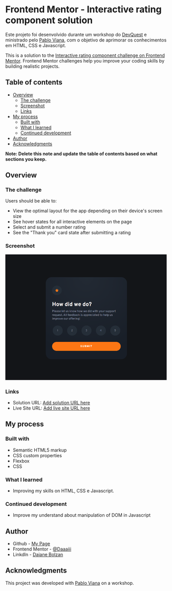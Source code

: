 # Frontend Mentor - Interactive rating component solution

Este projeto foi desenvolvido durante um workshop do [DevQuest](https://github.com/devemdobro) e ministrado pelo [Pablo Viana](https://github.com/pablovianas), com o objetivo de aprimorar os conhecimentos em HTML, CSS e Javascript.


This is a solution to the [Interactive rating component challenge on Frontend Mentor](https://www.frontendmentor.io/challenges/interactive-rating-component-koxpeBUmI). Frontend Mentor challenges help you improve your coding skills by building realistic projects. 

## Table of contents

- [Overview](#overview)
  - [The challenge](#the-challenge)
  - [Screenshot](#screenshot)
  - [Links](#links)
- [My process](#my-process)
  - [Built with](#built-with)
  - [What I learned](#what-i-learned)
  - [Continued development](#continued-development)  
- [Author](#author)
- [Acknowledgments](#acknowledgments)

**Note: Delete this note and update the table of contents based on what sections you keep.**

## Overview

### The challenge

Users should be able to:

- View the optimal layout for the app depending on their device's screen size
- See hover states for all interactive elements on the page
- Select and submit a number rating
- See the "Thank you" card state after submitting a rating

### Screenshot

![](./src/images/interactive%20rating.gif)


### Links

- Solution URL: [Add solution URL here](https://github.com/Daaaiii/interactive-rating-component-main)
- Live Site URL: [Add live site URL here](https://daaaiii.github.io/interactive-rating-component-main/)

## My process

### Built with

- Semantic HTML5 markup
- CSS custom properties
- Flexbox
- CSS

### What I learned

- Improving my skills on HTML, CSS e Javascript.


### Continued development

- Improve my understand about manipulation of DOM in Javascript


## Author

- Github - [My Page ](https://github.com/Daaaiii)
- Frontend Mentor - [@Daaaiii](https://www.frontendmentor.io/profile/Daaaiii)
- LinkdIn - [Daiane Bolzan](https://www.linkedin.com/in/daiane-deponti-bolzan/)



## Acknowledgments

This project was developed with [Pablo Viana](https://github.com/pablovianas) on a workshop.
